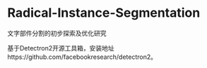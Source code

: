 # Radical-Instance-Segmentation

文字部件分割的初步探索及优化研究

基于Detectron2开源工具箱，安装地址https://github.com/facebookresearch/detectron2。
